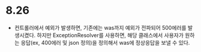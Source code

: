 # 8.26
- 컨트롤러에서 예외가 발생하면, 기존에는 was까지 예외가 전파되어 500에러를 발생시켰다. 하지만 ExceptionResolver를 사용하면, 해당 클래스에서 사용자가 원하는 응답(ex, 400에러 및 json 정의)을 정의해서 was에 정상응답을 보낼 수 있다.   
